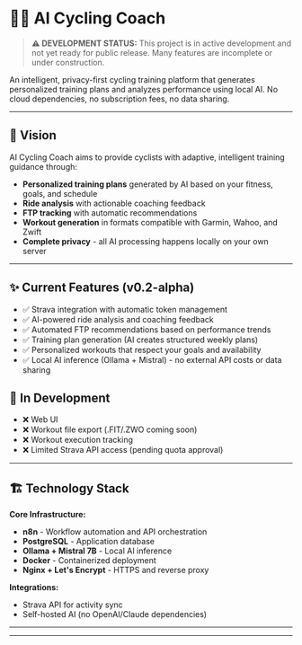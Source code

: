 # 🚴‍♂️ AI Cycling Coach

> **⚠️ DEVELOPMENT STATUS:** This project is in active development and not yet ready for public release. Many features are incomplete or under construction.

An intelligent, privacy-first cycling training platform that generates personalized training plans and analyzes performance using local AI. No cloud dependencies, no subscription fees, no data sharing.

---

## 🎯 Vision

AI Cycling Coach aims to provide cyclists with adaptive, intelligent training guidance through:

- **Personalized training plans** generated by AI based on your fitness, goals, and schedule
- **Ride analysis** with actionable coaching feedback
- **FTP tracking** with automatic recommendations
- **Workout generation** in formats compatible with Garmin, Wahoo, and Zwift
- **Complete privacy** - all AI processing happens locally on your own server

---

## ✨ Current Features (v0.2-alpha)

- ✅ Strava integration with automatic token management
- ✅ AI-powered ride analysis and coaching feedback
- ✅ Automated FTP recommendations based on performance trends
- ✅ Training plan generation (AI creates structured weekly plans)
- ✅ Personalized workouts that respect your goals and availability
- ✅ Local AI inference (Ollama + Mistral) - no external API costs or data sharing

## 🚧 In Development

- ❌ Web UI
- ❌ Workout file export (.FIT/.ZWO coming soon)
- ❌ Workout execution tracking
- ❌ Limited Strava API access (pending quota approval)
---

## 🏗️ Technology Stack

**Core Infrastructure:**
- **n8n** - Workflow automation and API orchestration
- **PostgreSQL** - Application database
- **Ollama + Mistral 7B** - Local AI inference
- **Docker** - Containerized deployment
- **Nginx + Let's Encrypt** - HTTPS and reverse proxy

**Integrations:**
- Strava API for activity sync
- Self-hosted AI (no OpenAI/Claude dependencies)

---


---
